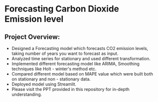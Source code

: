 # Forecasting Carbon Dioxide Emission level
## Project Overview:
* Designed a Forecasting model which forecasts CO2 emission levels, taking number of years you want to forecast as input.
* Analyzed time series for stationary and used different transformation.
* Implemented different forecasting model like ARIMA, Smoothing techniques like Holt - winter's method etc.
* Compared different model based on MAPE value which were built both on stationary and non - stationary data.
* Deployed model using Streamlit.
* Please visit the PPT provided in this repository for in-depth understanding.
